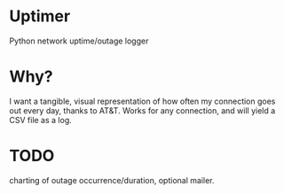 # Uptimer
Python network uptime/outage logger

 # Why?
 I want a tangible, visual representation of how often my connection goes out every day, thanks to AT&T. Works for any connection, and will yield a CSV file as a log.
 
  # TODO
 charting of outage occurrence/duration, optional mailer.
 
